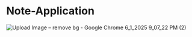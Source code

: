 # Note-Application

![Upload Image – remove bg - Google Chrome 6_1_2025 9_07_22 PM (2)](https://github.com/user-attachments/assets/c573940b-2303-428f-97a2-c503e5dd8c0f)
